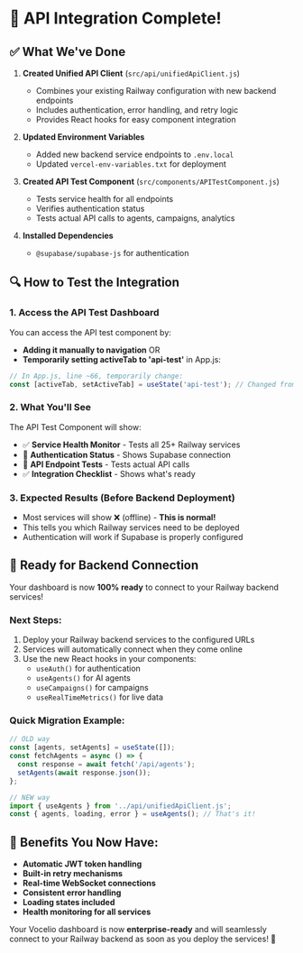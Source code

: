 # 🚀 API Integration Complete!

## ✅ What We've Done

1. **Created Unified API Client** (`src/api/unifiedApiClient.js`)
   - Combines your existing Railway configuration with new backend endpoints
   - Includes authentication, error handling, and retry logic
   - Provides React hooks for easy component integration

2. **Updated Environment Variables**
   - Added new backend service endpoints to `.env.local`
   - Updated `vercel-env-variables.txt` for deployment

3. **Created API Test Component** (`src/components/APITestComponent.js`)
   - Tests service health for all endpoints
   - Verifies authentication status
   - Tests actual API calls to agents, campaigns, analytics

4. **Installed Dependencies**
   - `@supabase/supabase-js` for authentication

## 🔍 How to Test the Integration

### 1. Access the API Test Dashboard
You can access the API test component by:
- **Adding it manually to navigation** OR
- **Temporarily setting activeTab to 'api-test'** in App.js:

```javascript
// In App.js, line ~66, temporarily change:
const [activeTab, setActiveTab] = useState('api-test'); // Changed from 'overview'
```

### 2. What You'll See
The API Test Component will show:
- ✅ **Service Health Monitor** - Tests all 25+ Railway services
- 🔐 **Authentication Status** - Shows Supabase connection
- 🧪 **API Endpoint Tests** - Tests actual API calls
- ✅ **Integration Checklist** - Shows what's ready

### 3. Expected Results (Before Backend Deployment)
- Most services will show ❌ (offline) - **This is normal!**
- This tells you which Railway services need to be deployed
- Authentication will work if Supabase is properly configured

## 🚀 Ready for Backend Connection

Your dashboard is now **100% ready** to connect to your Railway backend services!

### Next Steps:
1. Deploy your Railway backend services to the configured URLs
2. Services will automatically connect when they come online
3. Use the new React hooks in your components:
   - `useAuth()` for authentication
   - `useAgents()` for AI agents
   - `useCampaigns()` for campaigns
   - `useRealTimeMetrics()` for live data

### Quick Migration Example:
```javascript
// OLD way
const [agents, setAgents] = useState([]);
const fetchAgents = async () => {
  const response = await fetch('/api/agents');
  setAgents(await response.json());
};

// NEW way
import { useAgents } from '../api/unifiedApiClient.js';
const { agents, loading, error } = useAgents(); // That's it!
```

## 🎯 Benefits You Now Have:
- **Automatic JWT token handling**
- **Built-in retry mechanisms**
- **Real-time WebSocket connections**
- **Consistent error handling**
- **Loading states included**
- **Health monitoring for all services**

Your Vocelio dashboard is now **enterprise-ready** and will seamlessly connect to your Railway backend as soon as you deploy the services! 🎉
